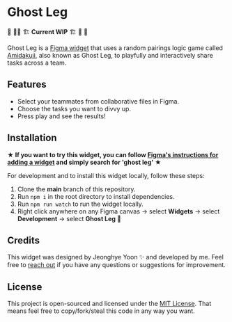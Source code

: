 # Ghost Leg

🚨 👷‍♂️ 🏗 **Current WIP** 🏗 👷‍ 🚨

Ghost Leg is a [Figma widget](https://www.figma.com/community/widgets) that uses a random pairings logic game called [Amidakuji](https://en.wikipedia.org/wiki/Ghost_Leg), also known as Ghost Leg, to playfully and interactively share tasks across a team.

## Features

-   Select your teammates from collaborative files in Figma.
-   Choose the tasks you want to divvy up.
-   Press play and see the results!

## Installation

**★ If you want to try this widget, you can follow [Figma's instructions for adding a widget](https://help.figma.com/hc/en-us/articles/4410047809431-Use-widgets-in-files#:~:text=Figma%20design,-Open%20the%20Resources&text=Click%20in%20the%20toolbar.,menu%20%3E%20Widgets%20%3E%20Find%20more%20widgets) and simply search for
'ghost leg' ★**

For development and to install this widget locally, follow these steps:

1. Clone the **main** branch of this repository.
2. Run `npm i` in the root directory to install dependencies.
3. Run `npm run watch` to run the widget locally.
4. Right click anywhere on any Figma canvas -> select **Widgets** -> select **Development** -> select **Ghost Leg 👻**

## Credits

This widget was designed by Jeonghye Yoon ✨ and developed by me. Feel free to [reach out](mailto:dunleavyjack@gmail.com) if you have any questions or suggestions for improvement.

## License

This project is open-sourced and licensed under the [MIT License](https://opensource.org/license/mit/). That means feel free to copy/fork/steal this code in any way you want.

